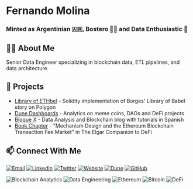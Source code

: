# Fernando Molina

### Minted as Argentinian 🇦🇷, Bostero 💙💛 and Data Enthusiastic 🤖

## 👨‍💻 About Me
Senior Data Engineer specializing in blockchain data, ETL pipelines, and data architecture. 

## 🔗 Projects
- [Library of ETHbel](https://medium.com/@fergmolina) - Solidity implementation of Borges' Library of Babel story on Polygon
- [Dune Dashboards](https://dune.com/fergmolina) - Analytics on meme coins, DAOs and DeFi projects
- [Bloque X](https://bloquex.me) - Data Analysis and Blockchain blog with tutorials in Spanish
- [Book Chapter](https://www.elgaronline.com/edcollbook/book/9781035307760/9781035307760.xml) - "Mechanism Design and the Ethereum Blockchain Transaction Fee Market" in The Elgar Companion to DeFi

## 📫 Connect With Me
[![Email](https://img.shields.io/badge/Email-fergmolina90%40gmail.com-blue?style=flat-square&logo=gmail)](mailto:fergmolina90@gmail.com)
[![LinkedIn](https://img.shields.io/badge/LinkedIn-molinafer-blue?style=flat-square&logo=linkedin)](https://www.linkedin.com/in/molinafer/)
[![Twitter](https://img.shields.io/badge/Twitter-fergmolina-blue?style=flat-square&logo=twitter)](https://twitter.com/fergmolina)
[![Website](https://img.shields.io/badge/Website-fergmolina.com-blue?style=flat-square&logo=googlechrome)](https://fergmolina.com)
[![Dune](https://img.shields.io/badge/Dune-fergmolina-blue?style=flat-square&logo=ethereum)](https://dune.com/fergmolina)
[![GitHub](https://img.shields.io/badge/GitHub-fergmolina-blue?style=flat-square&logo=github)](https://github.com/fergmolina)

![Blockchain Analytics](https://img.shields.io/badge/-Blockchain%20Analytics-333333?style=flat-square)
![Data Engineering](https://img.shields.io/badge/-Data%20Engineering-333333?style=flat-square)
![Ethereum](https://img.shields.io/badge/-Ethereum-333333?style=flat-square&logo=ethereum)
![Bitcoin](https://img.shields.io/badge/-Bitcoin-333333?style=flat-square&logo=bitcoin)
![DeFi](https://img.shields.io/badge/-DeFi-333333?style=flat-square)
